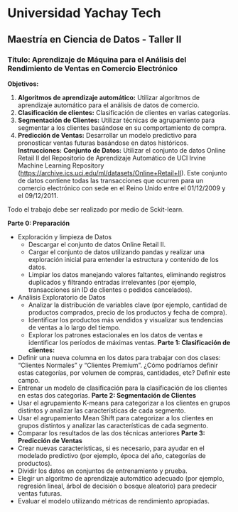 # Universidad Yachay Tech
## Maestría en Ciencia de Datos - Taller II
### Título: Aprendizaje de Máquina para el Análisis del Rendimiento de Ventas en Comercio Electrónico
**Objetivos:**
1. **Algoritmos de aprendizaje automático:** Utilizar algoritmos de aprendizaje
automático para el análisis de datos de comercio.
2. **Clasificación de clientes:** Clasificación de clientes en varias categorías.
3. **Segmentación de Clientes:** Utilizar técnicas de agrupamiento para segmentar
a los clientes basándose en su comportamiento de compra.
4. **Predicción de Ventas:** Desarrollar un modelo predictivo para pronosticar ventas
futuras basándose en datos históricos.
**Instrucciones:**
**Conjunto de Datos:** Utilizar el conjunto de datos Online Retail II del Repositorio de
Aprendizaje Automático de UCI Irvine Machine Learning Repository
(https://archive.ics.uci.edu/ml/datasets/Online+Retail+II). Este conjunto de datos
contiene todas las transacciones que ocurren para un comercio electrónico con sede en
el Reino Unido entre el 01/12/2009 y el 09/12/2011.

Todo el trabajo debe ser realizado por medio de Sckit-learn.

**Parte 0: Preparación**
* Exploración y limpieza de Datos
  * Descargar el conjunto de datos Online Retail II.
  * Cargar el conjunto de datos utilizando pandas y realizar una exploración
inicial para entender la estructura y contenido de los datos.
  * Limpiar los datos manejando valores faltantes, eliminando registros
duplicados y filtrando entradas irrelevantes (por ejemplo, transacciones
sin ID de clientes o pedidos cancelados).
* Análisis Exploratorio de Datos
  * Analizar la distribución de variables clave (por ejemplo, cantidad de
productos comprados, precio de los productos y fecha de compra).
  * Identificar los productos más vendidos y visualizar sus tendencias de
ventas a lo largo del tiempo.
  * Explorar los patrones estacionales en los datos de ventas e identificar los
períodos de máximas ventas.
**Parte 1: Clasificación de clientes:**
* Definir una nueva columna en los datos para trabajar con dos clases: “Clientes
Normales” y “Clientes Premium”. ¿Cómo podríamos definir estas categorías, por
volumen de compras, cantidades, etc? Definir este campo.
* Entrenar un modelo de clasificación para la clasificación de los clientes en estas
dos categorías.
**Parte 2: Segmentación de Clientes**
* Usar el agrupamiento K-means para categorizar a los clientes en grupos distintos
y analizar las características de cada segmento.
* Usar el agrupamiento Mean Shift para categorizar a los clientes en grupos
distintos y analizar las características de cada segmento.
* Comparar los resultados de las dos técnicas anteriores
**Parte 3: Predicción de Ventas**
* Crear nuevas características, si es necesario, para ayudar en el modelado
predictivo (por ejemplo, época del año, categorías de productos).
* Dividir los datos en conjuntos de entrenamiento y prueba.
* Elegir un algoritmo de aprendizaje automático adecuado (por ejemplo, regresión
lineal, árbol de decisión o bosque aleatorio) para predecir ventas futuras.
* Evaluar el modelo utilizando métricas de rendimiento apropiadas.

